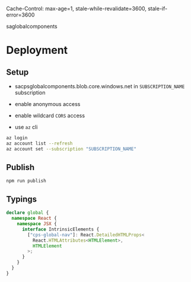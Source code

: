 Cache-Control: max-age=1, stale-while-revalidate=3600, stale-if-error=3600

saglobalcomponents

# Deployment

## Setup

- sacpsglobalcomponents.blob.core.windows.net in `SUBSCRIPTION_NAME` subscription

- enable anonymous access

- enable wildcard `CORS` access

- use `az` cli

```bash
az login
az account list --refresh
az account set --subscription "SUBSCRIPTION_NAME"
```

## Publish

`npm run publish`

## Typings

```typescript
declare global {
  namespace React {
    namespace JSX {
      interface IntrinsicElements {
        ["cps-global-nav"]: React.DetailedHTMLProps<
          React.HTMLAttributes<HTMLElement>,
          HTMLElement
        >;
      }
    }
  }
}
```
